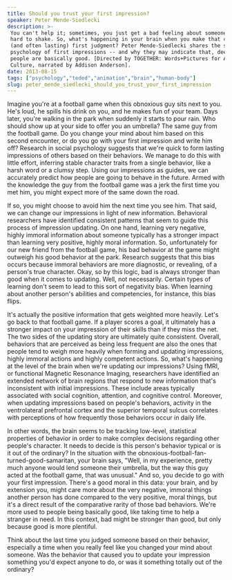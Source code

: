 ```yaml
---
title: Should you trust your first impression?
speaker: Peter Mende-Siedlecki
description: >-
 You can't help it; sometimes, you just get a bad feeling about someone that's
 hard to shake. So, what's happening in your brain when you make that critical
 (and often lasting) first judgment? Peter Mende-Siedlecki shares the social
 psychology of first impressions -- and why they may indicate that, deep down,
 people are basically good. [Directed by TOGETHER: Words+Pictures for Art &
 Culture, narrated by Addison Anderson].
date: 2013-08-15
tags: ["psychology","teded","animation","brain","human-body"]
slug: peter_mende_siedlecki_should_you_trust_your_first_impression
---
```


Imagine you're at a football game when this obnoxious guy sits next to you. He's loud, he
spills his drink on you, and he makes fun of your team. Days later, you're walking in the
park when suddenly it starts to pour rain. Who should show up at your side to offer you an
umbrella? The same guy from the football game. Do you change your mind about him based on
this second encounter, or do you go with your first impression and write him off? Research
in social psychology suggests that we're quick to form lasting impressions of others based
on their behaviors. We manage to do this with little effort, inferring stable character
traits from a single behavior, like a harsh word or a clumsy step. Using our impressions
as guides, we can accurately predict how people are going to behave in the future. Armed
with the knowledge the guy from the football game was a jerk the first time you met him,
you might expect more of the same down the road.

If so, you might choose to avoid him the next time you see him. That said, we can change
our impressions in light of new information. Behavioral researchers have identified
consistent patterns that seem to guide this process of impression updating. On one hand,
learning very negative, highly immoral information about someone typically has a stronger
impact than learning very positive, highly moral information. So, unfortunately for our
new friend from the football game, his bad behavior at the game might outweigh his good
behavior at the park. Research suggests that this bias occurs because immoral behaviors
are more diagnostic, or revealing, of a person's true character. Okay, so by this logic,
bad is always stronger than good when it comes to updating. Well, not necessarily. Certain
types of learning don't seem to lead to this sort of negativity bias. When learning about
another person's abilities and competencies, for instance, this bias flips.

It's actually the positive information that gets weighted more heavily. Let's go back to
that football game. If a player scores a goal, it ultimately has a stronger impact on your
impression of their skills than if they miss the net. The two sides of the updating story
are ultimately quite consistent. Overall, behaviors that are perceived as being less
frequent are also the ones that people tend to weigh more heavily when forming and
updating impressions, highly immoral actions and highly competent actions. So, what's
happening at the level of the brain when we're updating our impressions? Using fMRI, or
functional Magnetic Resonance Imaging, researchers have identified an extended network of
brain regions that respond to new information that's inconsistent with initial
impressions. These include areas typically associated with social cognition, attention,
and cognitive control. Moreover, when updating impressions based on people's behaviors,
activity in the ventrolateral prefrontal cortex and the superior temporal sulcus
correlates with perceptions of how frequently those behaviors occur in daily
life.

In other words, the brain seems to be tracking low-level, statistical properties of
behavior in order to make complex decisions regarding other people's character. It needs
to decide is this person's behavior typical or is it out of the ordinary? In the situation
with the obnoxious-football-fan-turned-good-samaritan, your brain says, "Well, in my
experience, pretty much anyone would lend someone their umbrella, but the way this guy
acted at the football game, that was unusual." And so, you decide to go with your first
impression. There's a good moral in this data: your brain, and by extension you, might
care more about the very negative, immoral things another person has done compared to the
very positive, moral things, but it's a direct result of the comparative rarity of those
bad behaviors. We're more used to people being basically good, like taking time to help a
stranger in need. In this context, bad might be stronger than good, but only because good
is more plentiful.

Think about the last time you judged someone based on their behavior, especially a time
when you really feel like you changed your mind about someone. Was the behavior that
caused you to update your impression something you'd expect anyone to do, or was it
something totally out of the ordinary?

<!--
ad_duration=0
event="TED-Ed"
external_start_time=0
intro_duration=0
is_subtitle_required="False"
is_talk_featured="False"
language="en"
language_swap="False"
native_language="en"
number_of_related_talks=6
number_of_speakers=1
number_of_subtitled_videos=0
number_of_tags=5
number_of_talk_download_languages=27
number_of_talk_more_resources=0
number_of_talk_recommendations=0
number_of_talks_take_actions=0
post_ad_duration=0
published_timestamp="2019-04-05 19:50:47"
recording_date="2013-08-15"
speaker_is_published=0
speaker_name="Peter Mende-Siedlecki"
talk_name="Should you trust your first impression?"
talks_tags=["psychology","teded","animation","brain","human-body"]
url_photo_talk="https://s3.amazonaws.com/talkstar-photos/uploads/b3d2dd25-7e9f-492c-9c07-bf71d180f272/185_impression.jpg"
url_webpage="https://www.ted.com/talks/peter_mende_siedlecki_should_you_trust_your_first_impression"
video_type_name="TED-Ed Original"
-->